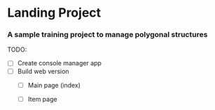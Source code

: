 # Landing Project

### A sample training project to manage polygonal structures

TODO:

- [ ] Create console manager app
- [ ] Build web version
  - [ ] Main page (index)
  - [ ] Item page
  
